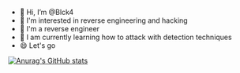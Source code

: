 - 👋 Hi, I’m @Blck4
- 👀 I'm interested in reverse engineering and hacking
- 👨 I'm a reverse engineer
- 🌱 I am currently learning how to attack with detection techniques
- 😄 Let's go


[![Anurag's GitHub stats](https://github-readme-stats-git-masterrstaa-rickstaa.vercel.app/api?username=Oxygen1a1)](https://github.com/anuraghazra/github-readme-stats)
